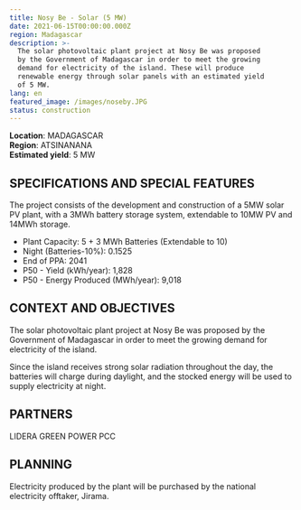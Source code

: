 ```yaml
---
title: Nosy Be - Solar (5 MW)
date: 2021-06-15T00:00:00.000Z
region: Madagascar
description: >-
  The solar photovoltaic plant project at Nosy Be was proposed
  by the Government of Madagascar in order to meet the growing
  demand for electricity of the island. These will produce
  renewable energy through solar panels with an estimated yield
  of 5 MW.
lang: en
featured_image: /images/noseby.JPG
status: construction
---
```

**Location**: MADAGASCAR<br>
**Region**: ATSINANANA<br>
**Estimated yield**: 5 MW<br>

## SPECIFICATIONS AND SPECIAL FEATURES
The project consists of the development and construction of a 5MW solar PV plant, with a 3MWh battery storage system, extendable to 10MW PV and 14MWh storage.

* Plant Capacity: 5 + 3 MWh Batteries (Extendable to 10)
* Night (Batteries-10%): 0.1525
* End of PPA: 2041
* P50 - Yield (kWh/year): 1,828
* P50 - Energy Produced (MWh/year): 9,018

## CONTEXT AND OBJECTIVES
The solar photovoltaic plant project at Nosy Be was proposed by the Government of Madagascar in order to meet the growing demand for electricity of the island.

Since the island receives strong solar radiation throughout the day, the batteries will charge during daylight, and the stocked energy will be used to supply electricity at night. 

## PARTNERS

LIDERA GREEN POWER PCC

## PLANNING

Electricity produced by the plant will be purchased by the national electricity offtaker, Jirama. 


